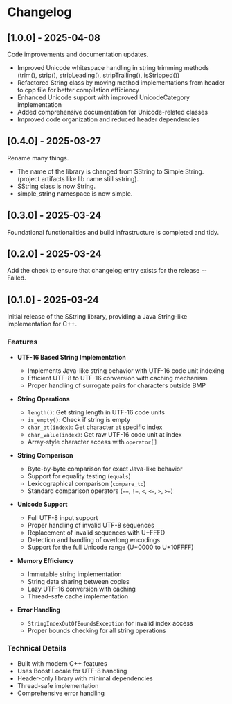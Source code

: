 # Changelog

## [1.0.0] - 2025-04-08

Code improvements and documentation updates.
- Improved Unicode whitespace handling in string trimming methods (trim(), strip(), stripLeading(), stripTrailing(), isStripped())
- Refactored String class by moving method implementations from header to cpp file for better compilation efficiency
- Enhanced Unicode support with improved UnicodeCategory implementation
- Added comprehensive documentation for Unicode-related classes
- Improved code organization and reduced header dependencies

## [0.4.0] - 2025-03-27

Rename many things.
- The name of the library is changed from SString to Simple String. (project artifacts like lib name still sstring).
- SString class is now String.
- simple_string namespace is now simple.

## [0.3.0] - 2025-03-24

Foundational functionalities and build infrastructure is completed and tidy.

## [0.2.0] - 2025-03-24

Add the check to ensure that changelog entry exists for the release -- Failed.


## [0.1.0] - 2025-03-24

Initial release of the SString library, providing a Java String-like implementation for C++.

### Features

- **UTF-16 Based String Implementation**
  - Implements Java-like string behavior with UTF-16 code unit indexing
  - Efficient UTF-8 to UTF-16 conversion with caching mechanism
  - Proper handling of surrogate pairs for characters outside BMP

- **String Operations**
  - `length()`: Get string length in UTF-16 code units
  - `is_empty()`: Check if string is empty
  - `char_at(index)`: Get character at specific index
  - `char_value(index)`: Get raw UTF-16 code unit at index
  - Array-style character access with `operator[]`

- **String Comparison**
  - Byte-by-byte comparison for exact Java-like behavior
  - Support for equality testing (`equals`)
  - Lexicographical comparison (`compare_to`)
  - Standard comparison operators (`==`, `!=`, `<`, `<=`, `>`, `>=`)

- **Unicode Support**
  - Full UTF-8 input support
  - Proper handling of invalid UTF-8 sequences
  - Replacement of invalid sequences with U+FFFD
  - Detection and handling of overlong encodings
  - Support for the full Unicode range (U+0000 to U+10FFFF)

- **Memory Efficiency**
  - Immutable string implementation
  - String data sharing between copies
  - Lazy UTF-16 conversion with caching
  - Thread-safe cache implementation

- **Error Handling**
  - `StringIndexOutOfBoundsException` for invalid index access
  - Proper bounds checking for all string operations

### Technical Details

- Built with modern C++ features
- Uses Boost.Locale for UTF-8 handling
- Header-only library with minimal dependencies
- Thread-safe implementation
- Comprehensive error handling
